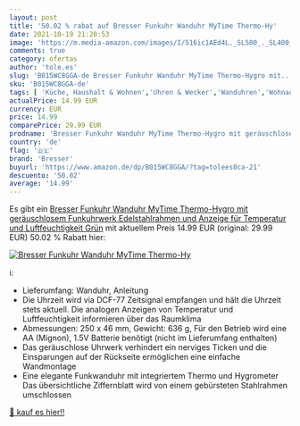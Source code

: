 ```yaml
---
layout: post
title: '50.02 % rabat auf Bresser Funkuhr Wanduhr MyTime Thermo-Hy'
date: 2021-10-19 21:20:53
image: 'https://m.media-amazon.com/images/I/516ic1AEd4L._SL500_._SL400_.jpg'
comments: true
category: ofertas
author: 'tole.es'
slug: 'B015WC8GGA-de Bresser Funkuhr Wanduhr MyTime Thermo-Hygro mit...'
sku: 'B015WC8GGA-de'
tags: [ 'Küche, Haushalt & Wohnen','Uhren & Wecker','Wanduhren','Wohnaccessoires & Deko','bresser', ]
actualPrice: 14.99 EUR
currency: EUR
price: 14.99
comparePrice: 29.99 EUR
prodname: 'Bresser Funkuhr Wanduhr MyTime Thermo-Hygro mit geräuschlosem Funkuhrwerk  Edelstahlrahmen und Anzeige für Temperatur und Luftfeuchtigkeit  Grün'
country: 'de'
flag: '🇩🇪'
brand: 'Bresser'
buyurl: 'https://www.amazon.de/dp/B015WC8GGA/?tag=tolees0ca-21'
descuento: '50.02'
average: '14.99'
---
```


Es gibt ein [Bresser Funkuhr Wanduhr MyTime Thermo-Hygro mit geräuschlosem Funkuhrwerk  Edelstahlrahmen und Anzeige für Temperatur und Luftfeuchtigkeit  Grün](https://www.amazon.de/dp/B015WC8GGA/?tag=tolees0ca-21) mit aktuellem Preis 14.99 EUR (original: 29.99 EUR) 50.02 % Rabatt hier:

[![Bresser Funkuhr Wanduhr MyTime Thermo-Hy](https://m.media-amazon.com/images/I/516ic1AEd4L._SL500_._SL400_.jpg)](https://www.amazon.de/dp/B015WC8GGA/?tag=tolees0ca-21)

ℹ️:

- Lieferumfang: Wanduhr, Anleitung
- Die Uhrzeit wird via DCF-77 Zeitsignal empfangen und hält die Uhrzeit stets aktuell. Die analogen Anzeigen von Temperatur und Luftfeuchtigkeit informieren über das Raumklima
- Abmessungen: 250 x 46 mm, Gewicht: 636 g, Für den Betrieb wird eine AA (Mignon), 1.5V Batterie benötigt (nicht im Lieferumfang enthalten)
- Das geräuschlose Uhrwerk verhindert ein nerviges Ticken und die Einsparungen auf der Rückseite ermöglichen eine einfache Wandmontage
- Eine elegante Funkwanduhr mit integriertem Thermo und Hygrometer Das übersichtliche Ziffernblatt wird von einem gebürsteten Stahlrahmen umschlossen

[🛒 kauf es hier!!](https://www.amazon.de/dp/B015WC8GGA/?tag=tolees0ca-21)
